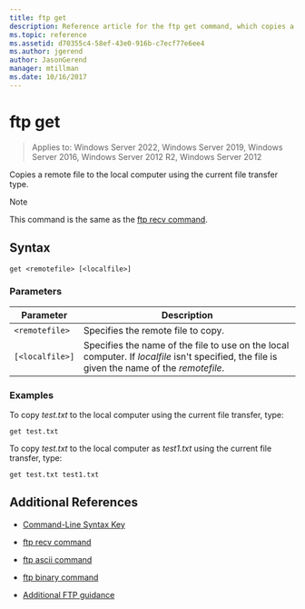 ```yaml
---
title: ftp get
description: Reference article for the ftp get command, which copies a remote file to the local computer using the current file transfer type.
ms.topic: reference
ms.assetid: d70355c4-58ef-43e0-916b-c7ecf77e6ee4
ms.author: jgerend
author: JasonGerend
manager: mtillman
ms.date: 10/16/2017
---
```


# ftp get

>Applies to: Windows Server 2022, Windows Server 2019, Windows Server 2016, Windows Server 2012 R2, Windows Server 2012

Copies a remote file to the local computer using the current file transfer type.

> [!NOTE]
> This command is the same as the [ftp recv command](ftp-recv.md).

## Syntax

```
get <remotefile> [<localfile>]
```

### Parameters

| Parameter | Description |
| --------- | ----------- |
| `<remotefile>` | Specifies the remote file to copy. |
| `[<localfile>]` | Specifies the name of the file to use on the local computer. If *localfile* isn't specified, the file is given the name of the *remotefile*. |

### Examples

To copy *test.txt* to the local computer using the current file transfer, type:

```
get test.txt
```

To copy *test.txt* to the local computer as *test1.txt* using the current file transfer, type:

```
get test.txt test1.txt
```

## Additional References

- [Command-Line Syntax Key](command-line-syntax-key.md)

- [ftp recv command](ftp-recv.md)

- [ftp ascii command](ftp-ascii.md)

- [ftp binary command](ftp-binary.md)

- [Additional FTP guidance](/previous-versions/orphan-topics/ws.10/cc756013(v=ws.10))
